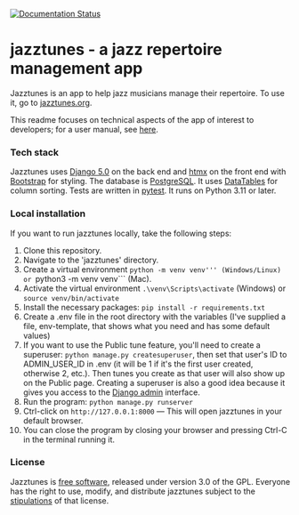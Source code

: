 [![Documentation Status](https://readthedocs.org/projects/jazztunes/badge/?version=latest)](https://jazztunes.readthedocs.io/en/latest/)
# jazztunes - a jazz repertoire management app

Jazztunes is an app to help jazz musicians manage their repertoire. To use it, go to [jazztunes.org](https://jazztunes.org/).

This readme focuses on technical aspects of the app of interest to developers; for a user manual, see [here](https://jwjacobson.github.io/jazztunes/).

### Tech stack
Jazztunes uses [Django 5.0](https://www.djangoproject.com/) on the back end and [htmx](https://htmx.org/) on the front end with [Bootstrap](https://getbootstrap.com/) for styling. The database is [PostgreSQL](https://www.postgresql.org/). It uses [DataTables](https://datatables.net/) for column sorting. Tests are written in [pytest](https://docs.pytest.org/en/8.2.x/). It runs on Python 3.11 or later.

### Local installation
If you want to run jazztunes locally, take the following steps:
1. Clone this repository.
2. Navigate to the 'jazztunes' directory.
3. Create a virtual environment ```python -m venv venv''' (Windows/Linux) or ```python3 -m venv venv``` (Mac).
4. Activate the virtual environment ```.\venv\Scripts\activate``` (Windows) or ```source venv/bin/activate```
5. Install the necessary packages: ```pip install -r requirements.txt```
6. Create a .env file in the root directory with the variables (I've supplied a file, env-template, that shows what you need and has some default values)
7. If you want to use the Public tune feature, you'll need to create a superuser: ```python manage.py createsuperuser```, then set that user's ID to ADMIN_USER_ID in .env (it will be 1 if it's the first user created, otherwise 2, etc.). Then tunes you create as that user will also show up on the Public page. Creating a superuser is also a good idea because it gives you access to the [Django admin](https://docs.djangoproject.com/en/5.0/ref/contrib/admin/) interface.
8. Run the program: ```python manage.py runserver ```
9. Ctrl-click on ```http://127.0.0.1:8000``` — This will open jazztunes in your default browser.
10. You can close the program by closing your browser and pressing Ctrl-C in the terminal running it.

### License
Jazztunes is [free software](https://www.fsf.org/about/what-is-free-software), released under version 3.0 of the GPL. Everyone has the right to use, modify, and distribute jazztunes subject to the [stipulations](https://github.com/jwjacobson/jazztunes/blob/main/LICENSE) of that license.
